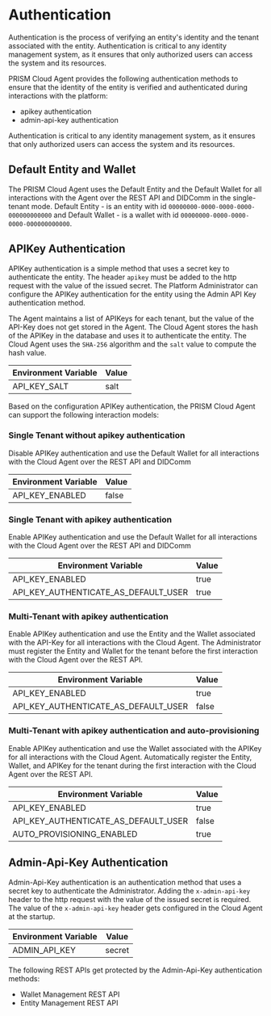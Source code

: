 # Authentication

Authentication is the process of verifying an entity's identity and the tenant associated with the entity.
Authentication is critical to any identity management system, as it ensures that only authorized users can access the system and its resources.

PRISM Cloud Agent provides the following authentication methods to ensure that the identity of the entity is verified and authenticated during interactions with the platform:
- apikey authentication
- admin-api-key authentication

Authentication is critical to any identity management system, as it ensures that only authorized users can access the system and its resources.

## Default Entity and Wallet

The PRISM Cloud Agent uses the Default Entity and the Default Wallet for all interactions with the Agent over the REST API and DIDComm in the single-tenant mode.
Default Entity - is an entity with id `00000000-0000-0000-0000-000000000000` and Default Wallet - is a wallet with id `00000000-0000-0000-0000-000000000000`.

## APIKey Authentication

APIKey authentication is a simple method that uses a secret key to authenticate the entity.
The header `apikey` must be added to the http request with the value of the issued secret.
The Platform Administrator can configure the APIKey authentication for the entity using the Admin API Key authentication method.

The Agent maintains a list of APIKeys for each tenant, but the value of the API-Key does not get stored in the Agent.
The Cloud Agent stores the hash of the APIKey in the database and uses it to authenticate the entity.
The Cloud Agent uses the `SHA-256` algorithm and the `salt` value to compute the hash value.

|Environment Variable | Value |
|---------------------|-------|
| API_KEY_SALT        | salt  |

Based on the configuration APIKey authentication, the PRISM Cloud Agent can support the following interaction models:

### Single Tenant without apikey authentication
Disable APIKey authentication and use the Default Wallet for all interactions with the Cloud Agent over the REST API and DIDComm

| Environment Variable | Value  |
|----------------------|--------|
| API_KEY_ENABLED      | false  |

### Single Tenant with apikey authentication
Enable APIKey authentication and use the Default Wallet for all interactions with the Cloud Agent over the  REST API and DIDComm

| Environment Variable                 | Value |
|--------------------------------------|-------|
| API_KEY_ENABLED                      | true  |
| API_KEY_AUTHENTICATE_AS_DEFAULT_USER | true  |

### Multi-Tenant with apikey authentication

Enable APIKey authentication and use the Entity and the Wallet associated with the API-Key for all interactions with the Cloud Agent.
The Administrator must register the Entity and Wallet for the tenant before the first interaction with the Cloud Agent over the REST API.
		

| Environment Variable                 | Value |
|--------------------------------------|-------|
| API_KEY_ENABLED                      | true  |
| API_KEY_AUTHENTICATE_AS_DEFAULT_USER | false |

### Multi-Tenant with apikey authentication and auto-provisioning

Enable APIKey authentication and use the Wallet associated with the APIKey for all interactions with the Cloud Agent. 
Automatically register the Entity, Wallet, and APIKey for the tenant during the first interaction with the Cloud Agent over the REST API.

| Environment Variable                  | Value |
|---------------------------------------|-------|
| API_KEY_ENABLED                       | true  |
| API_KEY_AUTHENTICATE_AS_DEFAULT_USER  | false |
| AUTO_PROVISIONING_ENABLED             | true  |

## Admin-Api-Key Authentication

Admin-Api-Key authentication is an authentication method that uses a secret key to authenticate the Administrator.
Adding the `x-admin-api-key` header  to the http request with the value of the issued secret is required.
The value of the `x-admin-api-key` header gets configured in the Cloud Agent at the startup.

| Environment Variable | Value    |
|----------------------|----------|
| ADMIN_API_KEY        | secret   |

The following REST APIs get protected by the Admin-Api-Key authentication methods:
- Wallet Management REST API
- Entity Management REST API